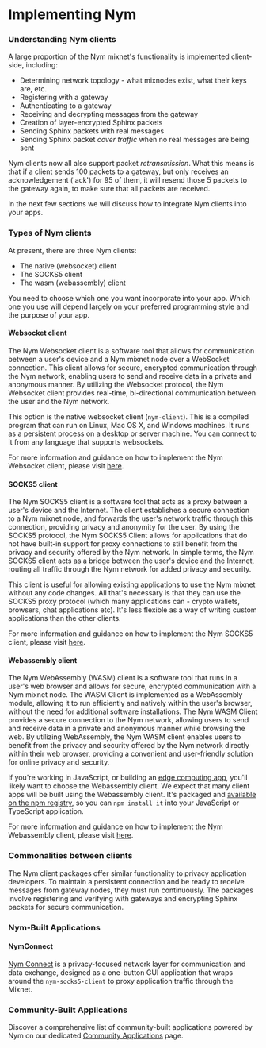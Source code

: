 # Implementing Nym 

### Understanding Nym clients

A large proportion of the Nym mixnet's functionality is implemented client-side, including:

* Determining network topology - what mixnodes exist, what their keys are, etc.
* Registering with a gateway
* Authenticating to a gateway
* Receiving and decrypting messages from the gateway
* Creation of layer-encrypted Sphinx packets
* Sending Sphinx packets with real messages
* Sending Sphinx packet *cover traffic* when no real messages are being sent

Nym clients now all also support packet *retransmission*. What this means is that if a client sends 100 packets to a gateway, but only receives an acknowledgement ('ack') for 95 of them, it will resend those 5 packets to the gateway again, to make sure that all packets are received.

In the next few sections we will discuss how to integrate Nym clients into your apps.
### Types of Nym clients

At present, there are three Nym clients:

* The native (websocket) client
* The SOCKS5 client
* The wasm (webassembly) client

You need to choose which one you want incorporate into your app. Which one you use will depend largely on your preferred programming style and the purpose of your app.

#### Websocket client

The Nym Websocket client is a software tool that allows for communication between a user's device and a Nym mixnet node over a WebSocket connection. This client allows for secure, encrypted communication through the Nym network, enabling users to send and receive data in a private and anonymous manner. By utilizing the Websocket protocol, the Nym Websocket client provides real-time, bi-directional communication between the user and the Nym network.

This option is the native websocket client (`nym-client`). This is a compiled program that can run on Linux, Mac OS X, and Windows machines. It runs as a persistent process on a desktop or server machine. You can connect to it from any language that supports websockets.

For more information and guidance on how to implement the Nym Websocket client, please visit [here](https://nymte.ch/docs/clients/websocket-client.html).

#### SOCKS5 client

The Nym SOCKS5 client is a software tool that acts as a proxy between a user's device and the Internet. The client establishes a secure connection to a Nym mixnet node, and forwards the user's network traffic through this connection, providing privacy and anonymity for the user. By using the SOCKS5 protocol, the Nym SOCKS5 Client allows for applications that do not have built-in support for proxy connections to still benefit from the privacy and security offered by the Nym network. In simple terms, the Nym SOCKS5 client acts as a bridge between the user's device and the Internet, routing all traffic through the Nym network for added privacy and security.

This client is useful for allowing existing applications to use the Nym mixnet without any code changes. All that's necessary is that they can use the SOCKS5 proxy protocol (which many applications can - crypto wallets, browsers, chat applications etc). It's less flexible as a way of writing custom applications than the other clients.

For more information and guidance on how to implement the Nym SOCKS5 client, please visit [here](https://nymte.ch/docs/clients/socks5-client.html).

#### Webassembly client

The Nym WebAssembly (WASM) client is a software tool that runs in a user's web browser and allows for secure, encrypted communication with a Nym mixnet node. The WASM Client is implemented as a WebAssembly module, allowing it to run efficiently and natively within the user's browser, without the need for additional software installations. The Nym WASM Client provides a secure connection to the Nym network, allowing users to send and receive data in a private and anonymous manner while browsing the web. By utilizing WebAssembly, the Nym WASM client enables users to benefit from the privacy and security offered by the Nym network directly within their web browser, providing a convenient and user-friendly solution for online privacy and security.

If you're working in JavaScript, or building an [edge computing app](https://en.wikipedia.org/wiki/Edge_computing), you'll likely want to choose the Webassembly client. We expect that many client apps will be built using the Webassembly client. It's packaged and [available on the npm registry](https://www.npmjs.com/login?next=%2Fpackage%2F%40nymproject%2Fnym-client-wasm), so you can `npm install it` into your JavaScript or TypeScript application.

For more information and guidance on how to implement the Nym Webassembly client, please visit [here](https://nymte.ch/docs/clients/webassembly-client.html).

### Commonalities between clients

The Nym client packages offer similar functionality to privacy application developers. To maintain a persistent connection and be ready to receive messages from gateway nodes, they must run continuously. The packages involve registering and verifying with gateways and encrypting Sphinx packets for secure communication.

### Nym-Built Applications

#### NymConnect

[Nym Connect](/quickstart/nymconnect-gui.html) is a privacy-focused network layer for communication and data exchange, designed as a one-button GUI application that wraps around the `nym-socks5-client` to proxy application traffic through the Mixnet.


### Community-Built Applications

Discover a comprehensive list of community-built applications powered by Nym on our dedicated [Community Applications](/community-resources/community-applications.md) page.
